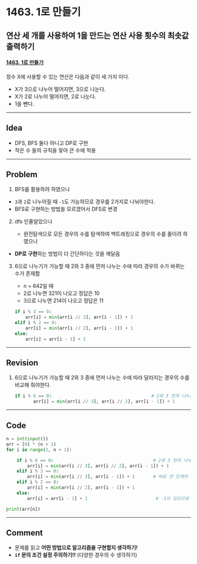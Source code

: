 # 1463. 1로 만들기

## 연산 세 개를 사용하여 1을 만드는 연산 사용 횟수의 최솟값 출력하기

#### [1463. 1로 만들기](https://www.acmicpc.net/problem/1463)

정수 X에 사용할 수 있는 연산은 다음과 같이 세 가지 이다.

- X가 3으로 나누어 떨어지면, 3으로 나눈다.
- X가 2로 나누어 떨어지면, 2로 나눈다.
- 1을 뺀다.

---

## Idea

- DFS, BFS 둘다 아니고 DP로 구현
- 작은 수 들의 규칙을 찾아 큰 수에 적용

---

## Problem

1.  BFS를 활용하려 하였으나
   - `3`과 `2`로 나누어질 때 `-1`도 가능하므로 경우를 2가지로 나눠야한다.
   - BFS로 구현하는 방법을 모르겠어서 DFS로 변경
   
2.  dfs 인줄알았으나

    - 완전탐색으로 모든 경우의 수를 탐색하여 백트래킹으로 경우의 수를 줄이려 하였으나
- **DP로 구현**하는 방법이 더 간단하다는 것을 깨달음
  
3.  6으로 나누기가 가능할 때 2와 3 중에 먼저 나누는 수에 따라 경우의 수가 바뀌는 수가 존재함

    - n = 642일 때 
    - 2로 나누면 321이 나오고 정답은 10
    - 3으로 나누면 214이 나오고 정답은 11

    ```python
    if i % 3 == 0:
        arr[i] = min(arr[i // 3], arr[i - 1]) + 1  
    elif i % 2 == 0:
        arr[i] = min(arr[i // 2], arr[i - 1]) + 1    
    else:
        arr[i] = arr[i - 1] + 1  
    ```


---

## Revision

1. 6으로 나누기가 가능할 때 2와 3 중에 먼저 나누는 수에 따라 달라지는 경우의 수를 비교해 줘야한다.

   ```python
   if i % 6 == 0:                                      # 2와 3 먼저 나누는 수에 따라 경우의 수가 바뀜
          arr[i] = min(arr[i // 3], arr[i // 2], arr[i - 1]) + 1
   ```


---

## Code

```python
n = int(input())
arr = [0] * (n + 1)
for i in range(2, n + 1):

    if i % 6 == 0:                                      # 2와 3 먼저 나누는 수에 따라 경우의 수가 바뀜
        arr[i] = min(arr[i // 3], arr[i // 2], arr[i - 1]) + 1
    elif i % 3 == 0:
        arr[i] = min(arr[i // 3], arr[i - 1]) + 1       # 바로 전 단계의 경우의 수와 나누기를 하고 난 뒤 나온 수의 경우의 수를 비교 해야한다.
    elif i % 2 == 0:
        arr[i] = min(arr[i // 2], arr[i - 1]) + 1
    else:
        arr[i] = arr[i - 1] + 1                          # -1이 있으므로 바로 전 단계에서 +1을 한 경우의 수

print(arr[n])
```

---

## Comment

- 문제를 읽고 **어떤 방법으로 알고리즘을 구현할지 생각하기!**
- **`if` 문의 조건 설정 주의하기!!** (다양한 경우의 수 생각하기)
